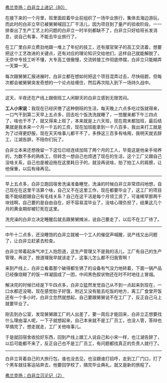 <p></p><a href="https://zhuanlan.zhihu.com/p/104225729" data-draft-node="block" data-draft-type="link-card" data-image="https://pic3.zhimg.com/v2-f8a31241210349a3f228bf99557c00b2_180x120.jpg" data-image-width="969" data-image-height="333" class="internal">弗兰克扬：白非立上进记（80）</a><p>在接下来的一个月里，班里面趁着毕业前组织了一场毕业旅行，集体去海边游玩，而此时的白非立早已被舅舅喊回工厂干活儿，因为项目到了量产的验收阶段，一一排查出了生产工艺上的问题的白非立一时半刻都缺不了，白非立只好给班长发消息，说自己有事，不能去毕业旅行了。</p><p>在工厂里白非立费劲地跟一堆上了年纪的技工，还有摆官架子的高工交流着，想要把这个工艺改进的关键点，还有对应的理论知识交给他们，这样自己就能解脱了，无奈中专技工听不懂，大专高工很傲慢，交流转接工作彻底停摆，白非立只能糊弄一天算一天。</p><p>每次跟舅舅汇报进展时，白非立都在想如何把这个项目混弄过去，尽快结题，但每次都会被舅舅突发奇想的一个论点给缠住，然后再次陷入到下一场持久战中。</p><hr/><p>这天，半夜还在产线上跟倒班工人闲聊天的白非立感到无限苦闷。</p><p><b>工人小宋说：</b>我现在已经厌倦了这种倒班的生活，每天晚上六点多吃过饭就得来，一口气干到第二天早上五点多，回去吃个饭洗洗就睡了，一觉醒来都下午三四点了，啥也干不了，就又得来上班了，本来就是上六天班，现在周末都加班，最后结果就是我本来一个月一千五的工资，现在加班能拿到一千八百多，我出来打工就是为了过得更舒服，现在天天啥事儿都干不了，多挣这三百多有啥用，我明天就去辞工，江湖告辞，不陪你们玩了。</p><p>白非立本来还想挽留一下这位已经连续加班了两个月的工人，毕竟这是他亲手培养的，为数不多的熟练工，但转念一想自己也烦透了现在的生活，这个工厂又跟自己没啥关系，自己也是被迫拖在这里耗日子的，就没再说啥，拍了拍工人的肩膀，让他保重，以后有缘再见。</p><hr/><p>早上五点多，白非立跑回宿舍洗澡准备睡觉，洗澡的时候白非立非常烦闷地想，自己现在在这里干活算个啥，自己又不在这里工作，现在都要毕业了，这工厂的项目能不能结题跟自己有毛线关系？自己在这干活是每个月领工资了，可谁稀罕那两千块钱啊，自己要的是自由自在，好不容易混毕业了，没啥心理负担了，结果这几个月的黄金期却被钉死在这里。</p><p>洗完澡的白非立决定睡醒后就去跟舅舅摊派，说自己要走了，以后不在工厂待了。</p><hr/><p>中午十二点多，还没睡饱的白非立就被一个工人的催促声喊醒，说产线又出问题了，让白非立赶紧去检查。</p><p>白非立带着起床气冲工人抱怨道，这生产管理又不是我的活儿，工厂有自己的生产管理，再说了，按道理我早就该走了，这事儿怎么都不归我管啊！</p><p>来到产线上，白非立看着那个破得都生锈了的设备有气没力地转着，下面一锅产品已经像烧糊了的饭一样凝固成了一团，中间黑色胶状物还在时不时地往上冒烟。</p><p>解决完的时候已经是下午四点多，白非立猛然发觉自己从不到一点起来到现在，一口水都还没喝，现在感觉肚子好饿，附近又没有能去吃饭的地方，离工厂食堂开饭还有一个多小时，白非立忽然就想起，自己要跟舅舅说不在工厂了，反正自己马上就要毕业了。</p><p>刚去到办公室，发现舅舅跟工厂的人出差了，要一周后才能回来，白非立正想要找什么理由溜人呢，一下子就想起来，自己本来就不是工厂员工，也没人管，答辩也早搞完了，想走就走，工厂关他啥事儿。</p><p>于是就回宿舍收拾好东西，回到产线上跟工人说自己和小宋一样，也江湖告辞了，以后可能都不来了，反正自己也不是工厂员工，有问题都找真正的负责人就行了。</p><hr/><p>白非立背着自己的大旅行包，谁也没去见，也没跟谁打招呼，走到工厂门口，打了个黑车就往客运站奔去，他要回学校了，搞完毕业典礼，就又是新的旅程了。</p><a href="https://zhuanlan.zhihu.com/p/106224247" data-draft-node="block" data-draft-type="link-card" data-image="https://pic4.zhimg.com/v2-df5057482ff0095af9cc69c1c90ab907_180x120.jpg" data-image-width="1002" data-image-height="310" class="internal">弗兰克扬：白非立沉沦记（2）</a><p></p>